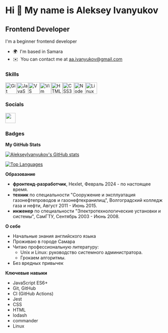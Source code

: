 Hi 👋 My name is Aleksey Ivanyukov
==================================
Frontend Developer
------------------
I'm a beginner frontend developer
* 🌍  I'm based in Samara
* ✉️  You can contact me at [aa.ivanyukov@gmail.com](mailto:aa.ivanyukov@gmail.com)

### Skills

<p align="left">
<a href="https://git-scm.com/" target="_blank" rel="noreferrer"><img src="https://raw.githubusercontent.com/danielcranney/readme-generator/main/public/icons/skills/git-colored.svg" width="36" height="36" alt="Git" /></a><a href="https://developer.mozilla.org/en-US/docs/Web/JavaScript" target="_blank" rel="noreferrer"><img src="https://raw.githubusercontent.com/danielcranney/readme-generator/main/public/icons/skills/javascript-colored.svg" width="36" height="36" alt="JavaScript" /></a><a href="https://code.visualstudio.com/" target="_blank" rel="noreferrer"><img src="https://raw.githubusercontent.com/danielcranney/readme-generator/main/public/icons/skills/visualstudiocode.svg" width="36" height="36" alt="VS Code" /></a><a href="https://www.vim.org/" target="_blank" rel="noreferrer"><img src="https://raw.githubusercontent.com/danielcranney/readme-generator/main/public/icons/skills/vim.svg" width="36" height="36" alt="Vim" /></a><a href="https://developer.mozilla.org/en-US/docs/Glossary/HTML5" target="_blank" rel="noreferrer"><img src="https://raw.githubusercontent.com/danielcranney/readme-generator/main/public/icons/skills/html5-colored.svg" width="36" height="36" alt="HTML5" /></a><a href="https://www.w3.org/TR/CSS/#css" target="_blank" rel="noreferrer"><img src="https://raw.githubusercontent.com/danielcranney/readme-generator/main/public/icons/skills/css3-colored.svg" width="36" height="36" alt="CSS3" /></a><a href="https://nodejs.org/en/" target="_blank" rel="noreferrer"><img src="https://raw.githubusercontent.com/danielcranney/readme-generator/main/public/icons/skills/nodejs-colored.svg" width="36" height="36" alt="NodeJS" /></a><a href="https://www.linux.org" target="_blank" rel="noreferrer"><img src="https://raw.githubusercontent.com/danielcranney/readme-generator/main/public/icons/skills/linux-colored.svg" width="36" height="36" alt="Linux" /></a></p>

### Socials

<p align="left"> <a href="https://www.github.com/AlekseyIvanyukov" target="_blank" rel="noreferrer"> <picture> <source media="(prefers-color-scheme: dark)" srcset="https://raw.githubusercontent.com/danielcranney/readme-generator/main/public/icons/socials/github-dark.svg" /> <source media="(prefers-color-scheme: light)" srcset="https://raw.githubusercontent.com/danielcranney/readme-generator/main/public/icons/socials/github.svg" /> <img src="https://raw.githubusercontent.com/danielcranney/readme-generator/main/public/icons/socials/github.svg" width="32" height="32" /> </picture> </a></p>

### Badges

<b>My GitHub Stats</b>

<a href="http://www.github.com/AlekseyIvanyukov"><img src="https://github-readme-stats.vercel.app/api?username=AlekseyIvanyukov&show_icons=true&hide=&count_private=true&title_color=0891b2&text_color=ffffff&icon_color=0891b2&bg_color=1c1917&hide_border=true&show_icons=true" alt="AlekseyIvanyukov's GitHub stats" /></a>

<a href="https://github.com/AlekseyIvanyukov" align="left"><img src="https://github-readme-stats.vercel.app/api/top-langs/?username=AlekseyIvanyukov&langs_count=10&title_color=0891b2&text_color=ffffff&icon_color=0891b2&bg_color=1c1917&hide_border=true&locale=en&custom_title=Top%20%Languages" alt="Top Languages" /></a>

**Образование**
* **фронтенд-разработчик**, Hexlet, Февраль 2024 - по настоящее время.
* **техник** по специальности "Сооружение и эксплуатация газонефтепроводов и газонефтехранилищ", Волгоградский колледж газа и нефти, 
Август 2011 - Июнь 2015.
* **инженер** по специальности "Электротехнологические установки и системы", СамГТУ, Сентябрь 2003 - Июнь 2008.

**О себе**
* Начальные знания английского языка
* Проживаю в городе Самара
* Читаю профессиональную литературу:
  - Unix и Linux: руководство системного администратора.
  - Грокаем алгоритмы.
* Без вредных привычек

**Ключевые навыки**
  - JavaScript ES6+
  - Git, GitHub
  - CI (GitHub Actions)
  - Jest
  - CSS
  - HTML
  - lodash
  - commander
  - Linux

